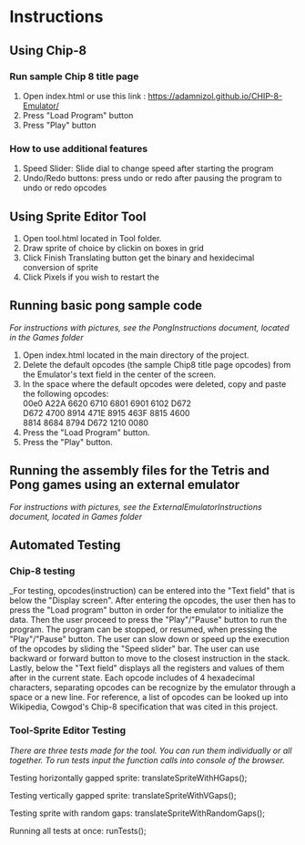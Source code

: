 Instructions
============


## Using Chip-8
### Run sample Chip 8 title page
1. Open index.html or use this link : https://adamnizol.github.io/CHIP-8-Emulator/
2. Press "Load Program" button
3. Press "Play" button

### How to use additional features
1. Speed Slider: Slide dial to change speed after starting the program
2. Undo/Redo buttons: press undo or redo after pausing the program to undo or redo opcodes
## Using Sprite Editor Tool
1. Open tool.html located in Tool folder.
2. Draw sprite of choice by clickin on boxes in grid
3. Click Finish Translating button get the binary and hexidecimal conversion of sprite
4. Click Pixels if you wish to restart the

## Running basic pong sample code
_For instructions with pictures, see the PongInstructions document, located in the Games folder_
1. Open index.html located in the main directory of the project.
2. Delete the default opcodes (the sample Chip8 title page opcodes) from the Emulator's text field in the center of the screen.
3. In the space where the default opcodes were deleted, copy and paste the following opcodes:  
00e0 A22A 6620 6710 6801 6901 6102 D672  
D672 4700 8914 471E 8915 463F 8815 4600  
8814 8684 8794 D672 1210 0080  
4. Press the "Load Program" button.
5. Press the "Play" button.

## Running the assembly files for the Tetris and Pong games using an external emulator
_For instructions with pictures, see the ExternalEmulatorInstructions document, located in Games folder_

## Automated Testing

### Chip-8 testing
_For testing, opcodes(instruction) can be entered into the "Text field" that is below the "Display screen". After entering the opcodes, the user then has to press the "Load program" button in order for the emulator to initialize the data. Then the user proceed to press the "Play"/"Pause" button to run the program. The program can be stopped, or resumed, when pressing the "Play"/"Pause" button. The user can slow down or speed up the execution of the opcodes by sliding the "Speed slider" bar. The user can use backward or forward button to move to the closest instruction in the stack. Lastly, below the "Text field" displays all the registers and values of them after in the current state. Each opcode includes of 4 hexadecimal characters, separating opcodes can be recognize by the emulator through a space or a new line. For reference, a list of opcodes can be looked up into Wikipedia, Cowgod's Chip-8 specification that was cited in this project.

### Tool-Sprite Editor Testing

_There are three tests made for the tool. You can run them individually or all together. To run tests input the function calls into console of the browser._

Testing horizontally gapped sprite:
translateSpriteWithHGaps();

Testing vertically gapped sprite:
translateSpriteWithVGaps();

Testing sprite with random gaps:
translateSpriteWithRandomGaps();

Running all tests at once:
runTests();
